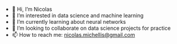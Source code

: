 - 👋 Hi, I’m Nicolas
- 👀 I’m interested in data science and machine learning
- 🌱 I’m currently learning about neural networks
- 💞️ I’m looking to collaborate on data science projects for practice
- 📫 How to reach me: nicolas.michellis@gmail.com

<!---
Nicolas-M-1/Nicolas-M-1 is a ✨ special ✨ repository because its `README.md` (this file) appears on your GitHub profile.
You can click the Preview link to take a look at your changes.
--->
